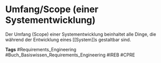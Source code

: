 # Umfang/Scope (einer Systementwicklung)

Der Umfang (Scope) einer Systementwicklung beinhaltet alle Dinge, die während der Entwicklung eines [[System]]s gestaltbar sind.

**Tags**
#Requirements_Engineering
#Buch_Basiswissen_Requirements_Engineering
#IREB
#CPRE